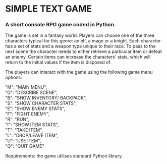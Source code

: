 # SIMPLE TEXT GAME

### A short console RPG game coded in Python.

The game is set in a fantasy world. 
Players can choose one of the three characters typical for this genre:
an elf, a mage or a knight.
Each character has a set of stats and a weapon type unique to their race.
To pass to the next scene the character needs to either retrieve a particular item
or defeat an enemy.
Certain items can increase the characters' stats, which will return to the 
initial values if the item is disposed of.

The players can interact with the game using the following game menu options:<br />

  "M": "MAIN MENU",<br />
  "D": "DESCRIBE SCENE",<br />
  "B": "SHOW INVENTORY/ BACKPACK",<br />
  "S": "SHOW CHARACTER STATS",<br />
  "E": "SHOW ENEMY STATS",<br />
  "F": "FIGHT ENEMY",<br />
  "R": "RUN",<br />
  "I": "SHOW ITEM STATS",<br />
  "T": "TAKE ITEM",<br />
  "L": "DROP/LEAVE ITEM",<br />
  "U": "USE ITEM",<br />
  "Q": "QUIT GAME"<br />

Requirements: the game utilises standard Python library.



